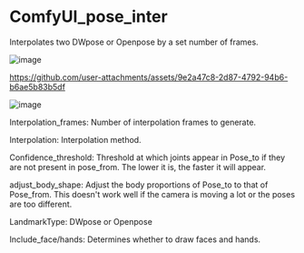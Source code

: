 # ComfyUI_pose_inter

Interpolates two DWpose or Openpose by a set number of frames.

![image](https://github.com/user-attachments/assets/d6ca6492-63a0-4906-8bc3-19ece844e842)


https://github.com/user-attachments/assets/9e2a47c8-2d87-4792-94b6-b6ae5b83b5df


![image](https://github.com/user-attachments/assets/c3ae9695-6724-4dba-8992-665bd0a21033)

Interpolation_frames: Number of interpolation frames to generate.

Interpolation: Interpolation method. 

Confidence_threshold: Threshold at which joints appear in Pose_to if they are not present in pose_from. The lower it is, the faster it will appear. 

adjust_body_shape: Adjust the body proportions of Pose_to to that of Pose_from. This doesn't work well if the camera is moving a lot or the poses are too different. 

LandmarkType: DWpose or Openpose

Include_face/hands: Determines whether to draw faces and hands.




